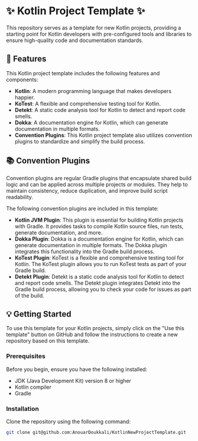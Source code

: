 # :sparkles: Kotlin Project Template :sparkles:

This repository serves as a template for new Kotlin projects, providing a starting point for Kotlin developers with pre-configured tools and libraries to ensure high-quality code and documentation standards.

## :rocket: Features

This Kotlin project template includes the following features and components:

- **Kotlin**: A modern programming language that makes developers happier.
- **KoTest**: A flexible and comprehensive testing tool for Kotlin.
- **Detekt**: A static code analysis tool for Kotlin to detect and report code smells.
- **Dokka**: A documentation engine for Kotlin, which can generate documentation in multiple formats.
- **Convention Plugins**: This Kotlin project template also utilizes convention plugins to standardize and simplify the build process.

## :books: Convention Plugins

Convention plugins are regular Gradle plugins that encapsulate shared build logic and can be applied across multiple projects or modules. They help to maintain consistency, reduce duplication, and improve build script readability.

The following convention plugins are included in this template:

- **Kotlin JVM Plugin**: This plugin is essential for building Kotlin projects with Gradle. It provides tasks to compile Kotlin source files, run tests, generate documentation, and more.
- **Dokka Plugin**: Dokka is a documentation engine for Kotlin, which can generate documentation in multiple formats. The Dokka plugin integrates this functionality into the Gradle build process.
- **KoTest Plugin**: KoTest is a flexible and comprehensive testing tool for Kotlin. The KoTest plugin allows you to run KoTest tests as part of your Gradle build.
- **Detekt Plugin**: Detekt is a static code analysis tool for Kotlin to detect and report code smells. The Detekt plugin integrates Detekt into the Gradle build process, allowing you to check your code for issues as part of the build.

## :bulb: Getting Started

To use this template for your Kotlin projects, simply click on the "Use this template" button on GitHub and follow the instructions to create a new repository based on this template.

### Prerequisites

Before you begin, ensure you have the following installed:
- JDK (Java Development Kit) version 8 or higher
- Kotlin compiler
- Gradle

### Installation

Clone the repository using the following command:

```bash
git clone git@github.com:AnouarDoukkali/KotlinNewProjectTemplate.git